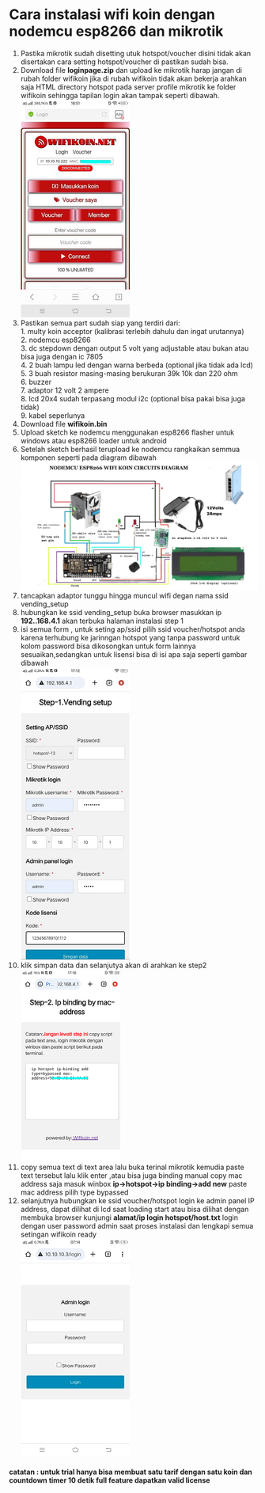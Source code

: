 # Cara instalasi wifi koin dengan nodemcu esp8266 dan mikrotik
1. Pastika mikrotik sudah disetting utuk hotspot/voucher disini tidak akan disertakan cara setting hotspot/voucher di pastikan sudah bisa.<br>
2. Download file **loginpage.zip** dan upload ke mikrotik harap jangan di rubah folder wifikoin jika di rubah wifikoin tidak akan bekerja arahkan saja HTML directory hotspot pada server profile mikrotik ke folder wifikoin sehingga tapilan login akan tampak seperti dibawah.<br>
![loginpage png](https://raw.githubusercontent.com/joehari9/nodemcu-esp8266-wifi-koin/main/screenshot/login.jpg) 
3. Pastikan semua part sudah siap yang terdiri dari:<br>
           1. multy koin acceptor (kalibrasi terlebih dahulu dan ingat urutannya)<br>
           2. nodemcu esp8266<br>
           3. dc stepdown dengan output 5 volt yang adjustable atau bukan atau bisa juga dengan ic 7805<br>
           4. 2 buah lampu led dengan warna berbeda (optional jika tidak ada lcd)<br>
           5. 3 buah resistor masing-masing berukuran 39k 10k dan 220 ohm<br>
           6. buzzer<br>
           7. adaptor 12 volt 2 ampere<br>
           8. lcd 20x4 sudah terpasang modul i2c (optional bisa pakai bisa juga tidak)<br>
           9. kabel seperlunya<br>
5. Download file **wifikoin.bin**<br>
6. Upload sketch ke nodemcu menggunakan esp8266 flasher untuk windows atau esp8266 loader untuk android<br>
7. Setelah sketch berhasil terupload ke nodemcu rangkaikan semmua komponen seperti pada diagram dibawah<br>
![diagram png](https://raw.githubusercontent.com/joehari9/nodemcu-esp8266-wifi-koin/main/screenshot/diagram.jpg)<br>
8. tancapkan adaptor tunggu hingga muncul wifi degan nama ssid vending_setup <br>
9. hubungkan ke ssid vending_setup buka browser masukkan ip **192..168.4.1** akan terbuka halaman instalasi step 1<br>
10. isi semua form , untuk seting ap/ssid pilih ssid voucher/hotspot anda karena terhubung ke jarinngan hotspot yang tanpa password untuk kolom password bisa dikosongkan untuk form lainnya sesuaikan,sedangkan untuk lisensi bisa di isi apa saja seperti gambar dibawah<br>
![install png](https://raw.githubusercontent.com/joehari9/nodemcu-esp8266-wifi-koin/main/screenshot/istall-step1.jpg)<br>
11. klik simpan data dan selanjutya akan di arahkan ke step2<br>
![step2 png](https://raw.githubusercontent.com/joehari9/nodemcu-esp8266-wifi-koin/main/screenshot/install-step2.png)<br>
12. copy semua text di text area lalu buka terinal mikrotik kemudia paste text tersebut lalu klik enter ,atau bisa juga binding manual copy mac address saja masuk winbox **ip->hotspot->ip binding->add new** paste mac address pilih type bypassed<br>
13. selanjutnya hubungkan ke ssid voucher/hotspot login ke admin panel IP address, dapat dilihat di lcd saat loading start atau bisa dilihat dengan membuka browser kunjungi **alamat/ip login hotspot/host.txt** login dengan user password admin saat proses instalasi dan lengkapi semua setingan wifikoin ready <br>
![admin png](https://raw.githubusercontent.com/joehari9/nodemcu-esp8266-wifi-koin/main/screenshot/Screenshot_20240305_071420.jpg)
#### catatan : untuk trial hanya bisa membuat satu tarif dengan satu koin dan countdown timer 10 detik full feature dapatkan valid license
